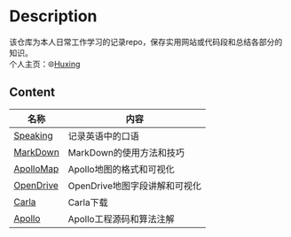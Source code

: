 # Description
该仓库为本人日常工作学习的记录repo，保存实用网站或代码段和总结各部分的知识。  
个人主页：🌐[Huxing](https://huxing8.github.io/)

## Content
| 名称                                  |内容                                       |
|---------------------------------------|-------------------------------------------|
| [Speaking](./Content/Speaking.md)     |记录英语中的口语                           |
| [MarkDown](./Content/MarkDown.md)     |MarkDown的使用方法和技巧                   |
| [ApolloMap](./Content/ApolloMap.md)   |Apollo地图的格式和可视化                   |
| [OpenDrive](./Content/OpenDrive.md)   |OpenDrive地图字段讲解和可视化              |
| [Carla](./Content/Carla.md)           |Carla下载                                  |
| [Apollo](./Content/Apollo.md)         |Apollo工程源码和算法注解                   |

